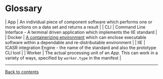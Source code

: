 Glossary
========

| App    | An individual piece of component software which performs one or more actions on a data set and returns a result                                   |
| CLI    | Command Line Interface - A terminal driven application which implements the IIE standard                                                          |
| Docker | [A containerizing environment](https://www.docker.com) which can enclose executable software within a dependable and re-distributable environment |
| IIE    | ICASR integration Engine - the name of the standard and also the prototype CLI tool                                                               |
| Worker | The actual processing unit of an _App_. This can work in a variety of ways, specified by `worker.type` in the manifest                            |

---
[Back to contents](./README.md)
